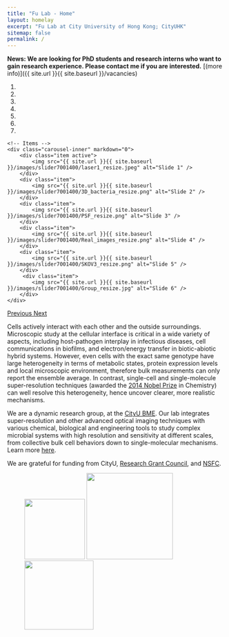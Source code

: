 ```yaml
---
title: "Fu Lab - Home"
layout: homelay
excerpt: "Fu Lab at City University of Hong Kong; CityUHK"
sitemap: false
permalink: /
---
```


**News: We are looking for PhD students and research interns who want to gain research experience. Please contact me if you are interested.** [(more info)]({{ site.url }}{{ site.baseurl }}/vacancies)


<div markdown="0" id="carousel" class="carousel slide" data-ride="carousel" data-interval="4000" data-pause="hover" >
    <!-- Menu -->
    <ol class="carousel-indicators">
        <li data-target="#carousel" data-slide-to="0" class="active"></li>
        <li data-target="#carousel" data-slide-to="1"></li>
        <li data-target="#carousel" data-slide-to="2"></li>
        <li data-target="#carousel" data-slide-to="3"></li>
        <li data-target="#carousel" data-slide-to="4"></li>
        <li data-target="#carousel" data-slide-to="5"></li>
        <li data-target="#carousel" data-slide-to="6"></li>
    </ol>

    <!-- Items -->
    <div class="carousel-inner" markdown="0">
        <div class="item active">
            <img src="{{ site.url }}{{ site.baseurl }}/images/slider7001400/laser1_resize.jpeg" alt="Slide 1" />
        </div>
        <div class="item">
            <img src="{{ site.url }}{{ site.baseurl }}/images/slider7001400/3D_bacteria_resize.png" alt="Slide 2" />
        </div>
        <div class="item">
            <img src="{{ site.url }}{{ site.baseurl }}/images/slider7001400/PSF_resize.png" alt="Slide 3" />
        </div>
        <div class="item">
            <img src="{{ site.url }}{{ site.baseurl }}/images/slider7001400/Real_images_resize.png" alt="Slide 4" />
        </div>
        <div class="item">
            <img src="{{ site.url }}{{ site.baseurl }}/images/slider7001400/SKOV3_resize.png" alt="Slide 5" />
        </div>       
         <div class="item">
            <img src="{{ site.url }}{{ site.baseurl }}/images/slider7001400/Group_resize.jpg" alt="Slide 6" />
        </div>
    </div>
  <a class="left carousel-control" href="#carousel" role="button" data-slide="prev">
    <span class="glyphicon glyphicon-chevron-left" aria-hidden="true"></span>
    <span class="sr-only">Previous</span>
  </a>
  <a class="right carousel-control" href="#carousel" role="button" data-slide="next">
    <span class="glyphicon glyphicon-chevron-right" aria-hidden="true"></span>
    <span class="sr-only">Next</span>
  </a>
</div>


Cells actively interact with each other and the outside surroundings. Microscopic study at the cellular interface is critical in a wide variety of aspects, including host-pathogen interplay in infectious diseases, cell communications in biofilms, and electron/energy transfer in biotic-abiotic hybrid systems.  However, even cells with the exact same genotype have large heterogeneity in terms of metabolic states, protein expression levels and local microscopic environment, therefore bulk measurements can only report the ensemble average. In contrast, single-cell and single-molecule super-resolution techniques (awarded the [2014 Nobel Prize](https://www.nobelprize.org/prizes/chemistry/2014/summary/) in Chemistry) can well resolve this heterogeneity, hence uncover clearer, more realistic mechanisms.

We are a dynamic research group, at the [CityU BME](https://www.cityu.edu.hk/bme/). Our lab integrates super-resolution and other advanced optical imaging techniques with various chemical, biological and engineering tools to study complex microbial systems with high resolution and sensitivity at different scales, from collective bulk cell behaviors down to single-molecular mechanisms. Learn more [here](research). 


We are grateful for funding from CityU, [Research Grant Council](https://www.ugc.edu.hk/eng/rgc/), and [NSFC](https://www.nsfc.gov.cn/english/site_1/index.html).



<figure class="fourth">
  <img src="{{ site.url }}{{ site.baseurl }}/images/logopic/CityU_logo_2015.png" style="width: 140px">
  <img src="{{ site.url }}{{ site.baseurl }}/images/logopic/RGC_logo.jpeg" style="width: 200px">
  <img src="{{ site.url }}{{ site.baseurl }}/images/logopic/nsfc_logo.jpeg" style="width: 160px">
</figure>

